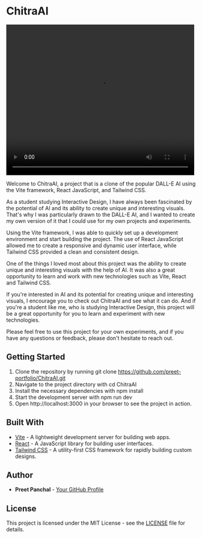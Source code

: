 # ChitraAI
<video width="500" height="400" controls>
  <source src="https://player.vimeo.com/external/368782010.sd.mp4?s=a1478e7348ee04a92761efb2a0420e5750604c38&profile_id=164&oauth2_token_id=57447761" type="video/mp4">
  Your browser does not support the video tag.
</video>


Welcome to ChitraAI, a project that is a clone of the popular DALL-E AI using the Vite framework, React JavaScript, and Tailwind CSS.

As a student studying Interactive Design, I have always been fascinated by the potential of AI and its ability to create unique and interesting visuals. That's why I was particularly drawn to the DALL-E AI, and I wanted to create my own version of it that I could use for my own projects and experiments.

Using the Vite framework, I was able to quickly set up a development environment and start building the project. The use of React JavaScript allowed me to create a responsive and dynamic user interface, while Tailwind CSS provided a clean and consistent design.

One of the things I loved most about this project was the ability to create unique and interesting visuals with the help of AI. It was also a great opportunity to learn and work with new technologies such as Vite, React and Tailwind CSS.

If you're interested in AI and its potential for creating unique and interesting visuals, I encourage you to check out ChitraAI and see what it can do. And if you're a student like me, who is studying Interactive Design, this project will be a great opportunity for you to learn and experiment with new technologies.

Please feel free to use this project for your own experiments, and if you have any questions or feedback, please don't hesitate to reach out.

## Getting Started

1. Clone the repository by running git clone https://github.com/preet-portfolio/ChitraAI.git
2. Navigate to the project directory with cd ChitraAI
3. Install the necessary dependencies with npm install
4. Start the development server with npm run dev
5. Open http://localhost:3000 in your browser to see the project in action.

## Built With
- [Vite](https://github.com/vitejs/vite) - A lightweight development server for building web apps.
- [React](https://reactjs.org/) - A JavaScript library for building user interfaces.
- [Tailwind CSS](https://tailwindcss.com/) - A utility-first CSS framework for rapidly building custom designs.

## Author
- **Preet Panchal** - [Your GitHub Profile](https://github.com/preet-portfolio)

## License
This project is licensed under the MIT License - see the [LICENSE](LICENSE) file for details.
